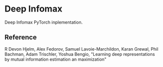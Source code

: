 
# Deep Infomax

Deep Infomax PyTorch inplementation.

## Reference

R Devon Hjelm, Alex Fedorov, Samuel Lavoie-Marchildon, Karan Grewal, Phil Bachman, Adam Trischler, Yoshua Bengio, "Learning deep representations by mutual information estimation an maximization"